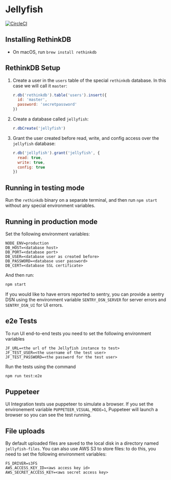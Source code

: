 Jellyfish
=========

[![CircleCI](https://circleci.com/gh/resin-io/jellyfish/tree/master.svg?style=svg&circle-token=a2fd174edea733705e39a120177472b9c949cc5b)](https://circleci.com/gh/resin-io/jellyfish/tree/master)

Installing RethinkDB
--------------------

- On macOS, run `brew install rethinkdb`

RethinkDB Setup
---------------

1. Create a user in the `users` table of the special `rethinkdb` database. In
   this case we will call it `master`:

    ```js
    r.db('rethinkdb').table('users').insert({
      id: 'master',
      password: 'secretpassword'
    })
    ```

2. Create a database called `jellyfish`:

    ```js
    r.dbCreate('jellyfish')
    ```

2. Grant the user created before read, write, and config access over the
   `jellyfish` database:

    ```js
    r.db('jellyfish').grant('jellyfish', {
      read: true,
      write: true,
      config: true
    })
    ```

Running in testing mode
-----------------------

Run the `rethinkdb` binary on a separate terminal, and then run `npm start`
without any special environment variables.

Running in production mode
--------------------------

Set the following environment variables:

```
NODE_ENV=production
DB_HOST=<database host>
DB_PORT=<database port>
DB_USER=<database user as created before>
DB_PASSWORD=<database user password>
DB_CERT=<database SSL certificate>
```

And then run:

```sh
npm start
```

If you would like to have errors reported to sentry, you can provide a sentry
DSN using the environment variable `SENTRY_DSN_SERVER` for server errors and
`SENTRY_DSN_UI` for UI errors.

e2e Tests
---------

To run UI end-to-end tests you need to set the following environment variables

```
JF_URL=<the url of the Jellyfish instance to test>
JF_TEST_USER=<the username of the test user>
JF_TEST_PASSWORD=<the password for the test user>
```

Run the tests using the command

```sh
npm run test:e2e
```

Puppeteer
---------

UI Integration tests use puppeteer to simulate a browser. If you set the
environement variable `PUPPETEER_VISUAL_MODE=1`, Puppeteer will launch
a browser so you can see the test running.

File uploads
------------

By default uploaded files are saved to the local disk in a directory named
`jellyfish-files`. You can also use AWS S3 to store files: to do this, you need
to set the following environment variables:

```
FS_DRIVER=s3FS
AWS_ACCESS_KEY_ID=<aws access key id>
AWS_SECRET_ACCESS_KEY=<aws secret access key>
```
